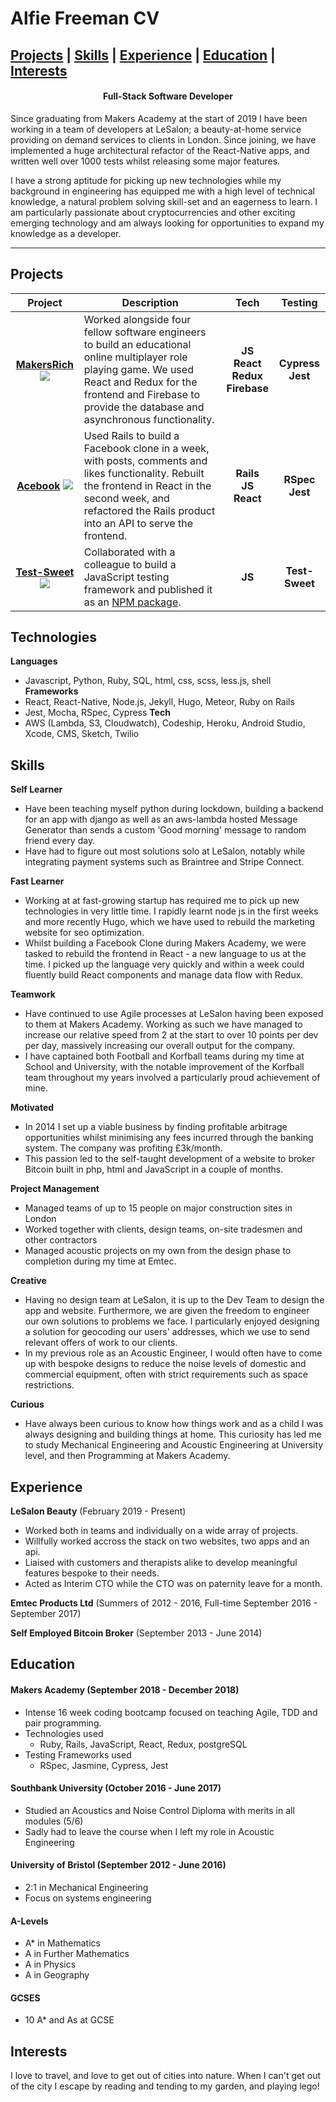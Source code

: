 # Alfie Freeman CV

  [Projects](#projects) | [Skills](#skills) | [Experience](#experience) | [Education](#education) | [Interests](#interests)
-----------------

<h4 align=center>Full-Stack Software Developer</h4>

Since graduating from Makers Academy at the start of 2019 I have been working in a team of developers at LeSalon; a beauty-at-home service providing on demand services to clients in London. Since joining, we have implemented a huge architectural refactor of the React-Native apps, and written well over 1000 tests whilst releasing some major features.

I have a strong aptitude for picking up new technologies while my background in engineering has equipped me with a high level of technical knowledge, a natural problem solving skill-set and an eagerness to learn. I am particularly passionate about cryptocurrencies and other exciting emerging technology and am always looking for opportunities to expand my knowledge as a developer.


-----------------
## Projects

|Project|Description|Tech|Testing|
|:-:|-|:-:|:-:|
|[__MakersRich__](https://github.com/toddpla/makersrich) [<img src='./assets/Github-Mark.png'/>](https://github.com/toddpla/makersrich) |Worked alongside four fellow software engineers to build an educational online multiplayer role playing game. We used React and Redux for the frontend and Firebase to provide the database and asynchronous functionality. |__JS__ <br> __React__ <br>  __Redux__ <br> __Firebase__|__Cypress__ <br> __Jest__|
|[__Acebook__](https://github.com/toddpla/acebook-stars) [<img src='./assets/Github-Mark.png'/>](https://github.com/toddpla/acebook-stars)| Used Rails to build a Facebook clone in a week, with posts, comments and likes functionality. Rebuilt the frontend in React in the second week, and refactored the Rails product into an API to serve the frontend. |__Rails__<br> __JS__ <br> __React__|__RSpec__ <br> __Jest__|
|[__Test-Sweet__](https://github.com/rbbri/sweet) [<img src='./assets/Github-Mark.png'/>](https://github.com/rbbri/sweet)| Collaborated with a colleague to build a JavaScript testing framework and published it as an [NPM package](https://www.npmjs.com/package/test-sweet). |__JS__|__Test-Sweet__|

## Technologies

**Languages** <br>
- Javascript, Python, Ruby, SQL, html, css, scss, less.js, shell
**Frameworks** <br>
- React, React-Native, Node.js, Jekyll, Hugo, Meteor, Ruby on Rails
- Jest, Mocha, RSpec, Cypress
**Tech** <br>
- AWS (Lambda, S3, Cloudwatch), Codeship, Heroku, Android Studio, Xcode, CMS, Sketch, Twilio

## Skills

**Self Learner** <br>
- Have been teaching myself python during lockdown, building a backend for an app with django as well as an aws-lambda hosted Message Generator than sends a custom 'Good morning' message to random friend every day.
- Have had to figure out most solutions solo at LeSalon, notably while integrating payment systems such as Braintree and Stripe Connect.

**Fast Learner** <br>
- Working at at fast-growing startup has required me to pick up new technologies in very little time. I rapidly learnt node js in the first weeks and more recently Hugo, which we have used to rebuild the marketing website for seo optimization.
- Whilst building a Facebook Clone during Makers Academy, we were tasked to rebuild the frontend in React - a new language to us at the time. I picked up the language very quickly and within a week could fluently build React components and manage data flow with Redux.

**Teamwork** <br>
- Have continued to use Agile processes at LeSalon having been exposed to them at Makers Academy. Working as such we have managed to increase our relative speed from 2 at the start to over 10 points per dev per day, massively increasing our overall output for the company.
- I have captained both Football and Korfball teams during my time at School and University, with the notable improvement of the Korfball team throughout my years involved a particularly proud achievement of mine.

**Motivated** <br>
- In 2014 I set up a viable business by finding profitable arbitrage opportunities whilst minimising any fees incurred through the banking system. The company was profiting £3k/month.
- This passion led to the self-taught development of a website to broker Bitcoin built in php, html and JavaScript in a couple of months.

**Project Management** <br>
- Managed teams of up to 15 people on major construction sites in London
- Worked together with clients, design teams, on-site tradesmen and other contractors
- Managed acoustic projects on my own from the design phase to completion during my time at Emtec.

**Creative** <br>
- Having no design team at LeSalon, it is up to the Dev Team to design the app and website. Furthermore, we are given the freedom to engineer our own solutions to problems we face. I particularly enjoyed designing a solution for geocoding our users' addresses, which we use to send relevant offers of work to our clients.  
- In my previous role as an Acoustic Engineer, I would often have to come up with bespoke designs to reduce the noise levels of domestic and commercial equipment, often with strict requirements such as space restrictions.

**Curious** <br>
- Have always been curious to know how things work and as a child I was always designing and building things at home. This curiosity has led me to study Mechanical Engineering and Acoustic Engineering at University level, and then Programming at Makers Academy.   

## Experience

**LeSalon Beauty** (February 2019 - Present)

- Worked both in teams and individually on a wide array of projects.
- Willfully worked accross the stack on two websites, two apps and an api. 
- Liaised with customers and therapists alike to develop meaningful features bespoke to their needs.
- Acted as Interim CTO while the CTO was on paternity leave for a month.

**Emtec Products Ltd** (Summers of 2012 - 2016, Full-time September 2016 - September 2017)    

**Self Employed Bitcoin Broker** (September 2013 - June 2014)

## Education

#### Makers Academy (September 2018 - December 2018)

- Intense 16 week coding bootcamp focused on teaching Agile, TDD and pair programming.
- Technologies used
  - Ruby, Rails, JavaScript, React, Redux, postgreSQL
- Testing Frameworks used
  - RSpec, Jasmine, Cypress, Jest

#### Southbank University (October 2016 - June 2017)

- Studied an Acoustics and Noise Control Diploma with merits in all modules (5/6)
- Sadly had to leave the course when I left my role in Acoustic Engineering

#### University of Bristol (September 2012 - June 2016)

- 2:1 in Mechanical Engineering
- Focus on systems engineering

#### A-Levels

- A* in Mathematics
- A in Further Mathematics
- A in Physics
- A in Geography

#### GCSES

- 10 A* and As at GCSE

## Interests

I love to travel, and love to get out of cities into nature. When I can't get out of the city I escape by reading and tending to my garden, and playing lego!
